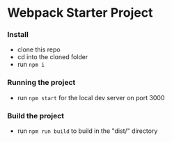 # Webpack Starter Project

### Install
- clone this repo
- cd into the cloned folder
- run `npm i`

### Running the project
- run `npm start` for the local dev server on port 3000

### Build the project
- run `npm run build` to build in the "dist/" directory

